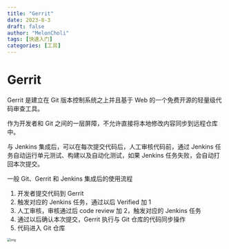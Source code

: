 ```yaml
---
title: "Gerrit"
date: 2023-8-3
draft: false
author: "MelonCholi"
tags: [快速入门]
categories: [工具]
---
```


# Gerrit

Gerrit 是建立在 Git 版本控制系统之上并且基于 Web 的一个免费开源的轻量级代码审查工具。

作为开发者和 Git 之间的一层屏障，不允许直接将本地修改内容同步到远程仓库中。

与 Jenkins 集成后，可以在每次提交代码后，人工审核代码前，通过 Jenkins 任务自动运行单元测试、构建以及自动化测试，如果 Jenkins 任务失败，会自动打回本次提交。

一般 Git、Gerrit 和 Jenkins 集成后的使用流程

1. 开发者提交代码到 Gerrit
2. 触发对应的 Jenkins 任务，通过以后 Verified 加 1
3. 人工审核，审核通过后 code review 加 2，触发对应的 Jenkins 任务
4. 通过以后确认本次提交，Gerrit 执行与 Git 仓库的代码同步操作
5. 代码进入 Git 仓库

<img src="https://pic1.zhimg.com/80/40789f16211f2aa28b3fe5491dc8ce04_1440w.webp" alt="img" style="zoom:50%;" />